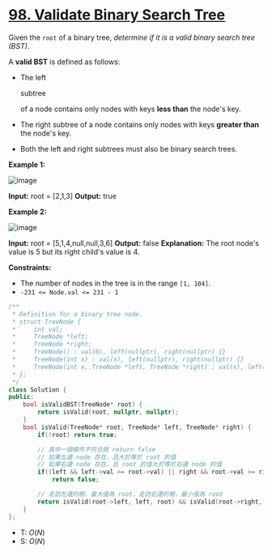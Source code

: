 # [98\. Validate Binary Search Tree](https://leetcode.com/problems/validate-binary-search-tree/)

Given the `root` of a binary tree, _determine if it is a valid binary search tree (BST)_.

A **valid BST** is defined as follows:

- The left

    subtree

     of a node contains only nodes with keys **less than** the node's key.
- The right subtree of a node contains only nodes with keys **greater than** the node's key.
- Both the left and right subtrees must also be binary search trees.

**Example 1:**

![image](https://assets.leetcode.com/uploads/2020/12/01/tree1.jpg)

**Input:** root = \[2,1,3\]
**Output:** true

**Example 2:**

![image](https://assets.leetcode.com/uploads/2020/12/01/tree2.jpg)

**Input:** root = \[5,1,4,null,null,3,6\]
**Output:** false
**Explanation:** The root node's value is 5 but its right child's value is 4.

**Constraints:**

- The number of nodes in the tree is in the range `[1, 104]`.
- `-231 <= Node.val <= 231 - 1`

```cpp
/**
 * Definition for a binary tree node.
 * struct TreeNode {
 *     int val;
 *     TreeNode *left;
 *     TreeNode *right;
 *     TreeNode() : val(0), left(nullptr), right(nullptr) {}
 *     TreeNode(int x) : val(x), left(nullptr), right(nullptr) {}
 *     TreeNode(int x, TreeNode *left, TreeNode *right) : val(x), left(left), right(right) {}
 * };
 */
class Solution {
public:
    bool isValidBST(TreeNode* root) {
        return isValid(root, nullptr, nullptr);
    }
    bool isValid(TreeNode* root, TreeNode* left, TreeNode* right) {
        if(!root) return true;

        // 其中一個條件不符合就 return false
        // 如果左邊 node 存在，且大於等於 root 的值
        // 如果右邊 node 存在，且 root 的值大於等於右邊 node 的值
        if((left && left->val >= root->val) || right && root->val >= right->val)
            return false;

        // 走訪左邊的樹，最大值為 root，走訪右邊的樹，最小值為 root
        return isValid(root->left, left, root) && isValid(root->right, root, right);
    }
};
```

- T: $O(N)$
- S: $O(N)$
